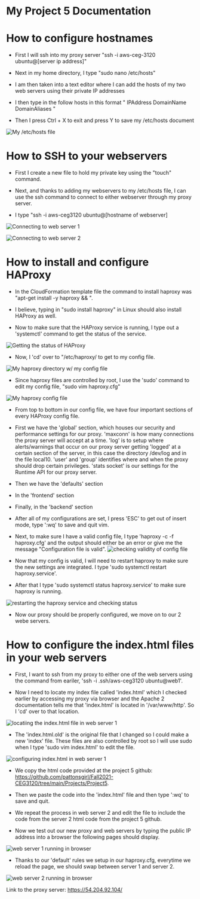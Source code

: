 # My Project 5 Documentation

# How to configure hostnames

- First I will ssh into my proxy server "ssh -i aws-ceg-3120 ubuntu@[server ip address]"

- Next in my home directory, I type "sudo nano /etc/hosts"

- I am then taken into a text editor where I can add the hosts of my two web servers using their private IP addresses

- I then type in the follow hosts in this format " IPAddress DomainName DomainAliases "

- Then I press Ctrl + X to exit and press Y to save my /etc/hosts document

![My /etc/hosts file](project5-1.png)

# How to SSH to your webservers

- First I create a new file to hold my private key using the "touch" command.

- Next, and thanks to adding my webservers to my /etc/hosts file, I can use the ssh command to connect to either webserver through my proxy server.

- I type "ssh -i aws-ceg3120 ubuntu@[hostname of webserver]

![Connecting to web server 1](project5-2.png)

![Connecting to web server 2](project5-3.png)

# How to install and configure HAProxy

- In the CloudFormation template file the command to install haproxy was "apt-get install -y haproxy && \".

- I believe, typing in "sudo install haproxy" in Linux should also install HAProxy as well.

- Now to make sure that the HAProxy service is running, I type out a 'systemctl' command to get the status of the service.

![Getting the status of HAProxy](project5-4.png)

- Now, I 'cd' over to "/etc/haproxy/ to get to my config file.

![My haproxy directory w/ my config file](project5-5.png)

- Since haproxy files are controlled by root, I use the 'sudo' command to edit my config file, "sudo vim haproxy.cfg"

![My haproxy config file](project5-6.png)

- From top to bottom in our config file, we have four important sections of every HAProxy config file.

- First we have the 'global' section, which houses our security and performance settings for our proxy. 'maxconn' is how many connections the proxy server will accept at a time. 'log' is to setup where alerts/warnings that occur on our proxy server getting 'logged' at a certain section of the server, in this case the directory /dev/log and in the file local10. 'user' and 'group' identifies where and when the proxy should drop certain privileges. 'stats socket' is our settings for the Runtime API for our proxy server.

- Then we have the 'defaults' section 

- In the 'frontend' section

- Finally, in the 'backend' section 

- After all of my configurations are set, I press 'ESC' to get out of insert mode, type ':wq' to save and quit vim.

- Next, to make sure I have a valid config file, I type 'haproxy -c -f haproxy.cfg' and the output should either be an error or give me the message "Configuration file is valid".
![checking validity of config file](project5-0.png)

- Now that my config is valid, I will need to restart haproxy to make sure the new settings are integrated. I type 'sudo systemctl restart haproxy.service'.

- After that I type 'sudo systemctl status haproxy.service' to make sure haproxy is running.

![restarting the haproxy service and checking status](project5-7.png)

- Now our proxy should be properly configured, we move on to our 2 webe servers.

# How to configure the index.html files in your web servers

- First, I want to ssh from my proxy to either one of the web servers using the command from eariler, 'ssh -i .ssh/aws-ceg3120 ubuntu@web1'.

- Now I need to locate my index file called 'index.html' which I checked earlier by accessing my proxy via browser and the Apache 2 documentation tells me that 'index.html' is located in '/var/www/http'. So I 'cd' over to that location.

![locatiing the index.html file in web server 1](project5-10.png)

- The 'index.html.old' is the original file that I changed so I could make a new 'index' file. These files are also controlled by root so I will use sudo when I type 'sudo vim index.html' to edit the file.

![configuring index.html in web server 1](project5-11.png)

- We copy the html code provided at the project 5 github: https://github.com/pattonsgirl/Fall2021-CEG3120/tree/main/Projects/Project5.

- Then we paste the code into the 'index.html' file and then type ':wq' to save and quit.

- We repeat the process in web server 2 and edit the file to include the code from the server 2 html code from the project 5 github.

- Now we test out our new proxy and web servers by typing the public IP address into a browser the following pages should display.

![web server 1 running in browser](project5-12.png)

- Thanks to our 'default' rules we setup in our haproxy.cfg, everytime we reload the page, we should swap between server 1 and server 2.

![web server 2 running in browser](project5-13.png)

Link to the proxy server: https://54.204.92.104/